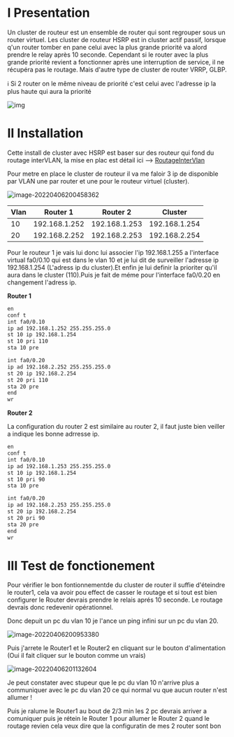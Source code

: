 # I Presentation
Un cluster de routeur est un ensemble de router qui sont regrouper sous un router virtuel. Les cluster de routeur HSRP est in cluster actif passif, lorsque q'un router tomber en pane celui avec la plus grande priorité va alord prendre le relay après 10 seconde.
Cependant si le router avec la plus grande priorité revient a fonctionner après une interruption de service, il ne récupéra pas le routage. Mais d'autre type de cluster de router VRRP, GLBP.

ℹ️ Si 2 router on le même niveau de priorité c'est celui avec l'adresse ip la plus haute qui aura la priorité

![img](https://formip.com/wp-content/uploads/2019/09/hsrp-vrrp-glbp-difference-2.png)

# II Installation

Cette install de cluster avec HSRP est baser sur des routeur qui fond du routage interVLAN, la mise en plac est détail ici --> [RoutageInterVlan](https://cossu.tech/routageintervlan)

Pour metre en place le cluster de routeur il va me faloir 3 ip de disponible par VLAN une par router et une pour le routeur virtuel (cluster).

![image-20220406200458362](/home/medaey/Documents/GitHub/Portfolio/src/Assets/markdown/clusterRouter.assets/image-20220406200458362.png)

| Vlan | Router 1      | Router 2      | Cluster       |
| ---- | ------------- | ------------- | ------------- |
| 10   | 192.168.1.252 | 192.168.1.253 | 192.168.1.254 |
| 20   | 192.168.2.252 | 192.168.2.253 | 192.168.2.254 |

Pour le routeur 1 je vais lui donc lui associer l'ip 192.168.1.255 a l'interface virtual fa0/0.10 qui est dans le vlan 10 et je lui dit de surveiller l'adresse ip 192.168.1.254 (L'adress ip du cluster).Et enfin je lui definir la prioriter qu'il aura dans le cluster (110).Puis je fait de méme pour l'interface fa0/0.20 en changement l'adress ip.

**Router 1**

```bash
en
conf t
int fa0/0.10
ip ad 192.168.1.252 255.255.255.0
st 10 ip 192.168.1.254
st 10 pri 110
sta 10 pre

int fa0/0.20
ip ad 192.168.2.252 255.255.255.0
st 20 ip 192.168.2.254
st 20 pri 110
sta 20 pre
end
wr
```



**Router 2**

La configuration du router 2 est similaire au router 2, il faut juste bien veiller a indique les bonne adrresse ip.

```bash
en
conf t
int fa0/0.10
ip ad 192.168.1.253 255.255.255.0
st 10 ip 192.168.1.254
st 10 pri 90
sta 10 pre

int fa0/0.20
ip ad 192.168.2.253 255.255.255.0
st 20 ip 192.168.2.254
st 20 pri 90
sta 20 pre
end
wr
```



# III Test de fonctionement

Pour vérifier le bon fontionnementde du cluster de router il suffie d'éteindre le router1, cela va avoir pou effect de casser le routage et si tout est bien configurer le Router devrais prendre le relais aprés 10 seconde. Le routage devrais donc redevenir opérationnel.

Donc depuit un pc du vlan 10 je l'ance un ping infini sur un pc du vlan 20.

![image-20220406200953380](/home/medaey/Documents/GitHub/Portfolio/src/Assets/markdown/clusterRouter.assets/image-20220406200953380.png)

Puis j'arrete le Router1 et le Router2 en cliquant sur le bouton d'alimentation (Oui il fait cliquer sur le bouton comme un vrais)

![image-20220406201132604](/home/medaey/Documents/GitHub/Portfolio/src/Assets/markdown/clusterRouter.assets/image-20220406201132604.png)

Je peut constater avec stupeur que le pc du vlan 10 n'arrive plus a communiquer avec le pc du vlan 20 ce qui normal vu que aucun router n'est allumer !

Puis je ralume le Router1 au bout de 2/3 min les 2 pc devrais arriver a comuniquer puis je rétein le Router 1 pour allumer le Router 2 quand le routage revien cela veux dire que la configuratin de mes 2 router sont bon

